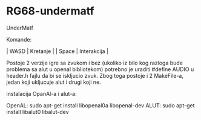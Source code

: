 # RG68-undermatf
UnderMatf

Komande:

| WASD  |  Kretanje |
| Space | Interakcija |


Postoje 2 verzije igre sa zvukom i bez (ukoliko iz bilo kog razloga bude problema sa alut u openal bibliotekom)
potrebno je uraditi #define AUDIO u header.h fajlu da bi se iskljucio zvuk.
Zbog toga postoje i 2 MakeFile-a, jedan koji ukljucuje alut i drugi koji ne.

instalacija OpanAl-a i alut-a:

   OpenAL: sudo apt-get install libopenal0a libopenal-dev
   ALUT:   sudo apt-get install libalut0 libalut-dev

